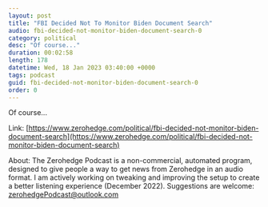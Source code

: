 ```yaml
---
layout: post
title: "FBI Decided Not To Monitor Biden Document Search"
audio: fbi-decided-not-monitor-biden-document-search-0
category: political
desc: "Of course..."
duration: 00:02:58
length: 178
datetime: Wed, 18 Jan 2023 03:40:00 +0000
tags: podcast
guid: fbi-decided-not-monitor-biden-document-search-0
order: 0
---
```

Of course...

Link: [https://www.zerohedge.com/political/fbi-decided-not-monitor-biden-document-search](https://www.zerohedge.com/political/fbi-decided-not-monitor-biden-document-search)

About: The Zerohedge Podcast is a non-commercial, automated program, designed to give people a way to get news from Zerohedge in an audio format.  I am actively working on tweaking and improving the setup to create a better listening experience (December 2022).  Suggestions are welcome: [zerohedgePodcast@outlook.com](mailto:zerohedgePodcast@outlook.com)